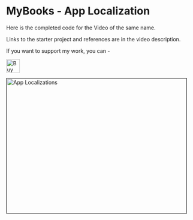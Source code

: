 # MyBooks - App Localization

Here is the completed code for the Video of the same name.

Links to the starter project and references are in the video description.

If you want to support my work, you can - </br>

<a href='https://ko-fi.com/Z8Z22WRVG' target='_blank'><img height='36' style='border:0px;height:36px;' src='https://cdn.ko-fi.com/cdn/kofi3.png?v=2' border='0' alt='Buy Me a Coffee at ko-fi.com' /></a>

<a href="http://www.youtube.com/watch?feature=player_embedded&v=kbgNL7VrQPo
" target="_blank"><img src="http://img.youtube.com/vi/kbgNL7VrQPo/0.jpg" 
alt="App Localizations" width="480" height="360" border="1" />
